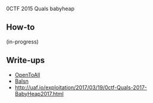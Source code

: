0CTF 2015 Quals babyheap

## How-to

(in-progress)

## Write-ups

* [OpenToAll](http://uaf.io/exploitation/2017/03/19/0ctf-Quals-2017-BabyHeap2017.html)
* [Balsn](https://poning.me/2017/03/24/baby-heap-2017/)
* http://uaf.io/exploitation/2017/03/19/0ctf-Quals-2017-BabyHeap2017.html
